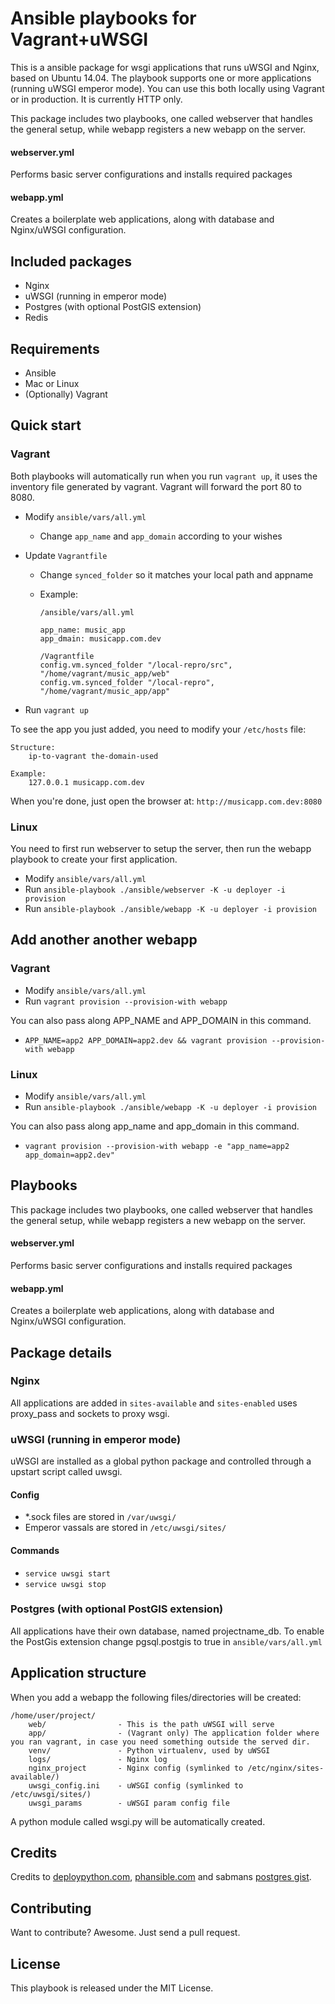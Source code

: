 # Ansible playbooks for Vagrant+uWSGI

This is a ansible package for wsgi applications that runs uWSGI and Nginx, based on Ubuntu 14.04. The playbook supports one or more applications (running uWSGI emperor mode). You can use this both locally using Vagrant or in production. It is currently HTTP only.

This package includes two playbooks, one called webserver that handles the general setup, while webapp registers a new webapp on the server.

#### webserver.yml
Performs basic server configurations and installs required packages

#### webapp.yml
Creates a boilerplate web applications, along with database and Nginx/uWSGI configuration.



## Included packages

- Nginx
- uWSGI (running in emperor mode)
- Postgres (with optional PostGIS extension)
- Redis

## Requirements

- Ansible 
- Mac or Linux
- (Optionally) Vagrant


## Quick start 

### Vagrant

Both playbooks will automatically run when you run `vagrant up`, it uses the inventory file generated by vagrant. Vagrant will forward the port 80 to 8080.

- Modify `ansible/vars/all.yml`
	- Change `app_name` and `app_domain` according to your wishes
- Update `Vagrantfile`
	- Change `synced_folder` so it matches your local path and appname
	- Example:
	
		```
		/ansible/vars/all.yml
		
		app_name: music_app
		app_dmain: musicapp.com.dev
		
		/Vagrantfile
		config.vm.synced_folder "/local-repro/src", "/home/vagrant/music_app/web"
		config.vm.synced_folder "/local-repro", "/home/vagrant/music_app/app"
		
		```
		
- Run `vagrant up`

To see the app you just added, you need to modify your `/etc/hosts` file:

```
Structure:
	ip-to-vagrant the-domain-used

Example:
    127.0.0.1 musicapp.com.dev
```

When you're done, just open the browser at: `http://musicapp.com.dev:8080`



### Linux

You need to first run webserver to setup the server, then run the webapp playbook to create your first application.

- Modify `ansible/vars/all.yml`
- Run `ansible-playbook ./ansible/webserver -K -u deployer -i provision`
- Run `ansible-playbook ./ansible/webapp -K -u deployer -i provision`


## Add another another webapp

### Vagrant

- Modify `ansible/vars/all.yml`
- Run `vagrant provision --provision-with webapp`

You can also pass along APP_NAME and APP_DOMAIN in this command.

- `APP_NAME=app2 APP_DOMAIN=app2.dev && vagrant provision --provision-with webapp`
	
### Linux

- Modify `ansible/vars/all.yml`
- Run `ansible-playbook ./ansible/webapp -K -u deployer -i provision`

You can also pass along app_name and app_domain in this command.

- `vagrant provision --provision-with webapp -e "app_name=app2 app_domain=app2.dev"`



## Playbooks

This package includes two playbooks, one called webserver that handles the general setup, while webapp registers a new webapp on the server.

#### webserver.yml
Performs basic server configurations and installs required packages

#### webapp.yml
Creates a boilerplate web applications, along with database and Nginx/uWSGI configuration.


## Package details
### Nginx
All applications are added in `sites-available` and `sites-enabled` uses proxy_pass and sockets to proxy wsgi.

### uWSGI (running in emperor mode)
uWSGI are installed as a global python package and controlled through a upstart script called uwsgi.

#### Config

- *.sock files are stored in `/var/uwsgi/`
- Emperor vassals are stored in `/etc/uwsgi/sites/`

#### Commands

- `service uwsgi start`
- `service uwsgi stop`

### Postgres (with optional PostGIS extension)
All applications have their own database, named projectname_db. To enable the PostGis extension change pgsql.postgis to true in `ansible/vars/all.yml`



## Application structure

When you add a webapp the following files/directories will be created:

```
/home/user/project/
    web/                - This is the path uWSGI will serve
    app/                - (Vagrant only) The application folder where you ran vagrant, in case you need something outside the served dir.
    venv/               - Python virtualenv, used by uWSGI
    logs/               - Nginx log
    nginx_project       - Nginx config (symlinked to /etc/nginx/sites-available/)
    uwsgi_config.ini    - uWSGI config (symlinked to /etc/uwsgi/sites/)
    uwsgi_params        - uWSGI param config file
```

A python module called wsgi.py will be automatically created.


## Credits

Credits to [deploypython.com](http://www.deploypython.com/), [phansible.com](phansible.com) and sabmans [postgres gist](https://gist.github.com/sabman/ea3eea66f9de1e5d5f3c).


## Contributing

Want to contribute? Awesome. Just send a pull request.

## License

This playbook is released under the MIT License.